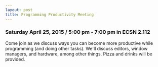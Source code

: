 ```yaml
---
layout: post
title: Programming Productivity Meeting 
---
```


### Saturday April 25, 2015 / 5:00 pm - 7:00 pm in ECSN 2.112

Come join as we discuss ways you can become more productive while programming (and doing other tasks). We'll discuss editors, window managers, and hardware, among other things. Pizza and drinks will be provided.
